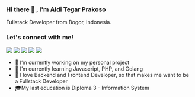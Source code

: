 ### Hi there 👋 , I'm Aldi Tegar Prakoso
Fullstack Developer from Bogor, Indonesia.

### Let's connect with me!
<p>
    <a href="https://arpracreative.com" target="_blank"><img src="https://img.shields.io/badge/Website-https://arpracreative.com-blue?" /></a>
    <a href="https://alditegarprakoso.github.io" target="_blank"><img src="https://img.shields.io/badge/Portfolio-https://alditegarprakoso.github.io/-blue?" /></a>
    <a href="https://www.linkedin.com/in/alditegarprakoso" target="_blank"><img src="https://img.shields.io/badge/LinkedIn-blue" /></a>
    <a href="https://web.facebook.com/atp99/" target="_blank"><img src="https://img.shields.io/badge/Facebook-blue" /></a>
    <a href="https://instagram.com/alditegarprakoso" target="_blank"><img src="https://img.shields.io/badge/Instagram_-blue" /></a>    
</p>

- 🔭 I’m currently working on my personal project
- 🌱 I’m currently learning Javascript, PHP, and Golang
- :sparkling_heart: I love Backend and Frontend Developer, so that makes me want to be a Fullstack Developer
- :mortar_board:My last education is Diploma 3 - Information System

<!--
  <img src="https://github-readme-stats.vercel.app/api/?username=alditegarprakoso&show_icons=true&title_color=fffffff&icon_color=000000&text_color=000000%22%20alt=%22github%20stats"/>
-->

<!--
**alditegarprakoso/alditegarprakoso** is a ✨ _special_ ✨ repository because its `README.md` (this file) appears on your GitHub profile.

Here are some ideas to get you started:
-->




